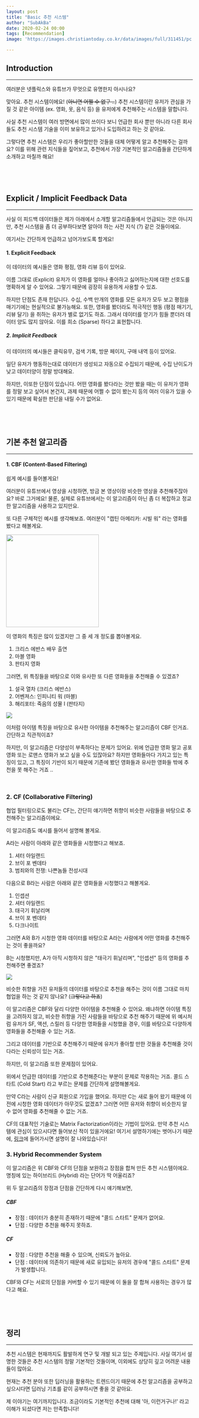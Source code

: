 ```yaml
---
layout: post
title: "Basic 추천 시스템"
author: "SubAkBa"
date: 2020-02-24 00:00
tags: [Recommendation]
image: 'https://images.christiantoday.co.kr/data/images/full/311451/pc.png?w=654'

---
```


## Introduction

-----

여러분은 넷플릭스와 유튜브가 무엇으로 유명한지 아시나요? 

맞아요. 추천 시스템이에요! (~~아니면 어쩔 수 없구 ..~~) 추천 시스템이란 유저가 관심을 가질 것 같은 아이템 (ex. 영화, 옷, 음식 등) 을 유저에게 추천해주는 시스템을 말합니다. 

사실 추천 시스템이 여러 방면에서 많이 쓰이다 보니 언급한 회사 뿐만 아니라 다른 회사들도 추천 시스템 기술을 이미 보유하고 있거나 도입하려고 하는 것 같아요.

그렇다면 추천 시스템은 우리가 좋아할만한 것들을 대체 어떻게 알고 추천해주는 걸까요? 이를 위해 관련 지식들을 짚어보고, 추천에서 가장 기본적인 알고리즘들을 간단하게 소개하고 마칠까 해요!  

​    

​    

## Explicit / Implicit Feedback Data

----

사실 이 피드백 데이터들은 제가 아래에서 소개할 알고리즘들에서 언급되는 것은 아니지만, 추천 시스템을 좀 더 공부하다보면 알아야 하는 사전 지식 (?) 같은 것들이에요.

여기서는 간단하게 언급하고 넘어가보도록 할게요!

#### 1. Explicit Feedback

이 데이터의 예시들은 영화 평점, 영화 리뷰 등이 있어요. 

이름 그대로 (Explicit) 유저가 이 영화를 얼마나 좋아하고 싫어하는지에 대한 선호도를 명확하게 알 수 있어요. 그렇기 때문에 굉장히 유용하게 사용할 수 있죠.

하지만 단점도 존재 한답니다. 수십, 수백 만개의 영화를 모든 유저가 모두 보고 평점을 매기기에는 현실적으로 불가능해요. 또한, 영화를 봤더라도 적극적인 행동 (평점 매기기, 리뷰 달기) 을 취하는 유저가 별로 없기도 하죠. 그래서 데이터를 얻기가 힘들 뿐더러 데이터 양도 많지 않아요. 이를 희소 (Sparse) 하다고 표현합니다.

##### 2. Implicit Feedback

이 데이터의 예시들은 클릭유무, 검색 기록, 방문 페이지, 구매 내역 등이 있어요.

일단 유저가 행동하는대로 데이터가 생성되고 자동으로 수집되기 때문에, 수집 난이도가 낮고 데이터양이 정말 방대해요. 

하지만, 이또한 단점이 있습니다. 어떤 영화를 봤다라는 것만 봤을 때는 이 유저가 영화를 정말 보고 싶어서 본건지, 과제 때문에 어쩔 수 없이 봤는지 등의 여러 이유가 있을 수 있기 때문에 확실한 판단을 내릴 수가 없어요.

​      

​        

## 기본 추천 알고리즘

----

#### 1. CBF (Content-Based Filtering)

쉽게 예시를 들어볼게요! 

여러분이 유튜브에서 영상을 시청하면, 방금 본 영상이랑 비슷한 영상을 추천해주잖아요? 바로 그거에요! 물론, 실제로 유튜브에서는 이 알고리즘이 아닌 좀 더 복잡하고 정교한 알고리즘을 사용하고 있지만요.

또 다른 구체적인 예시를 생각해보죠. 여러분이 "캡틴 아메리카: 시빌 워" 라는 영화를 봤다고 해볼게요. 

<img src="/assets/images/author/SubAkBa/0224_img0.jpg" style="width:250px;">

이 영화의 특징은 많이 있겠지만 그 중 세 개 정도를 뽑아볼게요.

1. 크리스 에반스 배우 출연
2. 마블 영화
3. 판타지 영화

그러면, 위 특징들을 바탕으로 이와 유사한 또 다른 영화들을 추천해줄 수 있겠죠? 

1. 설국 열차 (크리스 에반스)
2. 어벤져스: 인피니티 워 (마블)
3. 해리포터: 죽음의 성물 I (판타지)

<img src="/assets/images/author/SubAkBa/0224_img1.png">

이처럼 아이템 특징을 바탕으로 유사한 아이템을 추천해주는 알고리즘이 CBF 인거죠. 간단하고 직관적이죠?

하지만, 이 알고리즘은 다양성이 부족하다는 문제가 있어요. 위에 언급한 영화 말고 공포영화 또는 로맨스 영화가 보고 싶을 수도 있잖아요? 하지만 영화들마다 가지고 있는 특징이 있고, 그 특징이 기반이 되기 때문에 기존에 봤던 영화들과 유사한 영화들 밖에 추천을 못 해주는 거죠 .. 

​    

### 2. CF (Collaborative Filtering)

협업 필터링으로도 불리는 CF는, 간단히 얘기하면 취향이 비슷한 사람들을 바탕으로 추천해주는 알고리즘이에요. 

이 알고리즘도 예시를 들어서 설명해 볼게요. 

A라는 사람이 아래와 같은 영화들을 시청했다고 해보죠.

1. 셔터 아일랜드
2. 브이 포 벤데타
3. 범죄와의 전쟁: 나쁜놈들 전성시대

다음으로 B라는 사람은 아래와 같은 영화들을 시청했다고 해볼게요.

1. 인셉션
2. 셔터 아일랜드
3. 태극기 휘날리며
4. 브이 포 벤데타
5. 다크나이트

그러면 A와 B가 시청한 영화 데이터를 바탕으로 A라는 사람에게 어떤 영화를 추천해주는 것이 좋을까요? 

B는 시청했지만, A가 아직 시청하지 않은 "태극기 휘날리며", "인셉션" 등의 영화를 추천해주면 좋겠죠?

<img src="/assets/images/author/SubAkBa/0224_img2.png">

비슷한 취향을 가진 유저들의 데이터를 바탕으로 추천을 해주는 것이 이름 그대로 마치 협업을 하는 것 같지 않나요? (~~그렇다고 하죠~~)

이 알고리즘은 CBF와 달리 다양한 아이템을 추천해줄 수 있어요. 왜냐하면 아이템 특징을 고려하지 않고, 비슷한 취향을 가진 사람들을 바탕으로 추천 해주기 때문에 위 예시처럼 유저가 SF, 액션, 스릴러 등 다양한 영화들을 시청했을 경우, 이를 바탕으로 다양하게 영화들을 추천해줄 수 있는 거죠.

그리고 데이터를 기반으로 추천해주기 때문에 유저가 좋아할 만한 것들을 추천해줄 것이다라는 신뢰성이 있는 거죠.

하지만, 이 알고리즘 또한 문제점이 있어요.

위에서 언급한 데이터를 기반으로 추천해준다는 부분이 문제로 작용하는 거죠. 콜드 스타트 (Cold Start) 라고 부르는 문제를 간단하게 설명해볼게요.

만약 C라는 사람이 신규 회원으로 가입을 했어요. 하지만 C는 새로 들어 왔기 때문에 이전에 시청한 영화 데이터가 아무것도 없겠죠? 그러면 어떤 유저와 취향이 비슷한지 알 수 없어 영화를 추천해줄 수 없는 거죠.

CF의 대표적인 기술로는 Matrix Factorization이라는 기법이 있어요. 만약 추천 시스템에 관심이 있으시다면 들어보신 적이 있을거에요! 여기서 설명하기에는 벗어나기 때문에, [링크](https://yeomko.tistory.com/5)에 들어가시면 설명이 잘 나와있습니다!



### 3. Hybrid Recommender System

이 알고리즘은 위 CBF와 CF의 단점을 보완하고 장점을 합쳐 만든 추천 시스템이에요. 명칭에 있는 하이브리드 (Hybrid) 라는 단어가 딱 어울리죠?

위 두 알고리즘의 장점과 단점을 간단하게 다시 얘기해보면,

##### CBF

- 장점 : 데이터가 충분히 존재하기 때문에 "콜드 스타트" 문제가 없어요.
- 단점 : 다양한 추천을 해주지 못하죠.

##### CF

- 장점 : 다양한 추천을 해줄 수 있으며, 신뢰도가 높아요.
- 단점 : 데이터에 의존하기 때문에 새로 유입되는 유저의 경우에 "콜드 스타트" 문제가 발생합니다.

CBF와 CF는 서로의 단점을 커버할 수 있기 때문에 이 둘을 잘 합쳐 사용하는 경우가 많다고 해요. 

​    

​    

## 정리

----

추천 시스템은 현재까지도 활발하게 연구 및 개발 되고 있는 주제입니다. 사실 여기서 설명한 것들은 추천 시스템의 정말 기본적인 것들이며, 이외에도 상당히 깊고 어려운 내용들이 많아요.

현재는 추천 분야 또한 딥러닝을 활용하는 트렌드이기 때문에 추천 알고리즘을 공부하고 싶으시다면 딥러닝 기초를 같이 공부하시면 좋을 것 같아요.

제 이야기는 여기까지입니다. 조금이라도 기본적인 추천에 대해 '아, 이런거구나!' 라고 이해가 되셨다면 저는 만족합니다!